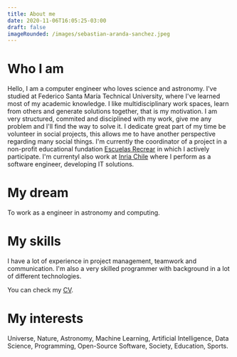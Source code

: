 ```yaml
---
title: About me
date: 2020-11-06T16:05:25-03:00
draft: false
imageRounded: /images/sebastian-aranda-sanchez.jpeg
---
```


# Who I am

Hello, I am a computer engineer who loves science and astronomy. I've studied at Federico Santa María Technical University, where I've learned most of my academic knowledge. I like multidisciplinary work spaces, learn from others and generate solutions together, that is my motivation. I am very structured, commited and disciplined with my work, give me any problem and I'll find the way to solve it. I dedicate great part of my time be volunteer in social projects, this allows me to have another perspective regarding many social things. I'm currently the coordinator of a project in a non-profit educational fundation [Escuelas Recrear](https://www.escuelasrecrear.cl/) in which I actively participate. I'm currentyl also work at [Inria Chile](https://inria.cl/es) where I perform as a software engineer, developing IT solutions. 

# My dream

To work as a engineer in astronomy and computing.

# My skills

I have a lot of experience in project management, teamwork and communication. I'm also a very skilled programmer with background in a lot of different technologies.

You can check my [CV](/cv__english_.pdf).

# My interests

Universe, Nature, Astronomy, Machine Learning, Artificial Intelligence, Data Science, Programming, Open-Source Software, Society, Education, Sports. 